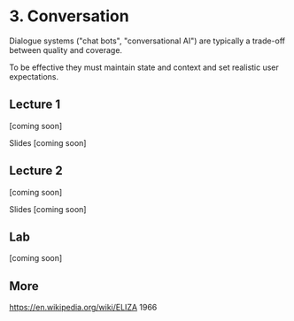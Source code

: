 # 3. Conversation

Dialogue systems ("chat bots", "conversational AI") are typically a trade-off between quality and coverage.

To be effective they must maintain state and context and set realistic user expectations.

## Lecture 1

[coming soon]

Slides [coming soon]

## Lecture 2

[coming soon]

Slides [coming soon]

## Lab

[coming soon]

## More

https://en.wikipedia.org/wiki/ELIZA 1966
